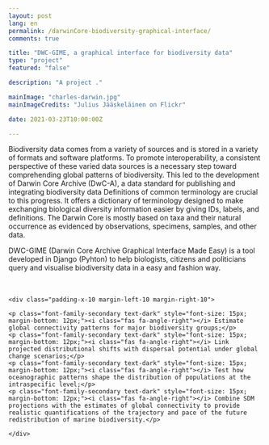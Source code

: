 ```yaml
---
layout: post
lang: en
permalink: /darwinCore-biodiversity-graphical-interface/
comments: true

title: "DWC-GIME, a graphical interface for biodiversity data"
type: "project"
featured: "false"

description: "A project ."

mainImage: "charles-darwin.jpg"
mainImageCredits: "Julius Jääskeläinen on Flickr"

date: 2021-03-23T10:00:00Z

---
```


Biodiversity data comes from a variety of sources and is stored in a variety of formats and software platforms. To promote interoperability, a consistent perspective of these varied data sources is a necessary step toward comprehending global patterns of biodiversity. This led to the development of Darwin Core Archive (DwC-A), a data standard for publishing and integrating biodiversity data Definitions of common terminology are crucial to this progress. It offers a dictionary of terminology designed to make exchanging biological diversity information easier by giving IDs, labels, and definitions. The Darwin Core is mostly based on taxa and their natural occurrence as evidenced by observations, specimens, samples, and other data.

DWC-GIME (Darwin Core Archive Graphical Interface Made Easy) is a tool developed in Django (Pyhton) to help biologists, citizens and politicians query and visualise biodiversity data in a easy and fashion way.

<div class="border-radius-05 bg-gray margin-bottom-30" style="padding-top: 20px; padding-bottom: 20px">

    <div class="padding-x-10 margin-left-10 margin-right-10">

    <p class="font-family-secondary text-dark" style="font-size: 15px; margin-bottom: 12px;"><i class="fas fa-angle-right"></i> Estimate global connectivity patterns for major biodiversity groups;</p>
    <p class="font-family-secondary text-dark" style="font-size: 15px; margin-bottom: 12px;"><i class="fas fa-angle-right"></i> Link projected distributional shifts with dispersal potential under global change scenarios;</p>
    <p class="font-family-secondary text-dark" style="font-size: 15px; margin-bottom: 12px;"><i class="fas fa-angle-right"></i> Test how oceanographic patterns shape the distribution of populations at the intraspecific level;</p>
    <p class="font-family-secondary text-dark" style="font-size: 15px; margin-bottom: 12px;"><i class="fas fa-angle-right"></i> Combine SDM projections with the estimates of global connectivity to provide realistic quantifications of the trajectory and pace of the future redistribution of marine biodiversity.</p>

    </div>
</div>

